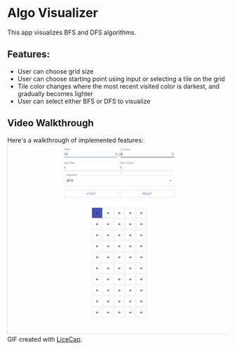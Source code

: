 # Algo Visualizer

This app visualizes BFS and DFS algorithms.

## Features:
- User can choose grid size
- User can choose starting point using input or selecting a tile on the grid
- Tile color changes where the most recent visited color is darkest, and gradually becomes lighter
- User can select either BFS or DFS to visualize

## Video Walkthrough
Here's a walkthrough of implemented features:
<img src='https://github.com/vivalkm/algo_visualizer/blob/master/walkthrough.gif'>
GIF created with [LiceCap](http://www.cockos.com/licecap/).